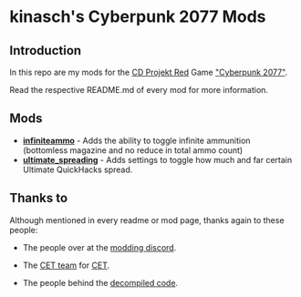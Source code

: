 # kinasch's Cyberpunk 2077 Mods

## Introduction

In this repo are my mods for the [CD Projekt Red](https://www.cdprojektred.com/en/) Game ["Cyberpunk 2077"](https://www.cyberpunk.net/us/en/).

Read the respective README.md of every mod for more information.

## Mods

* [**infiniteammo**](https://github.com/kinasch/cp2077_mods/tree/main/infiniteammo) - Adds the ability to toggle infinite ammunition (bottomless magazine and no reduce in total ammo count)
* [**ultimate_spreading**](https://github.com/kinasch/cp2077_mods/tree/main/ultimate_spreading) - Adds settings to toggle how much and far certain Ultimate QuickHacks spread.

## Thanks to

Although mentioned in every readme or mod page, thanks again to these people:

* The people over at the [modding discord](https://discord.gg/Epkq79kd96).

* The [CET team](https://github.com/yamashi/CyberEngineTweaks/graphs/contributors) for [CET](https://github.com/yamashi/CyberEngineTweaks).

* The people behind the [decompiled code](https://codeberg.org/adamsmasher/cyberpunk).